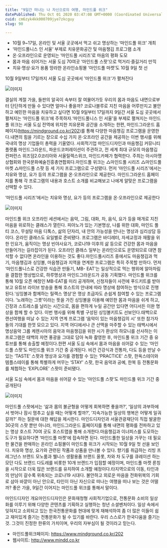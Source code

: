 ```yaml
---
title: "9일간 떠나는 나 자신으로의 여행, 마인드풀 위크"
datePublished: Thu Oct 01 2020 03:47:08 GMT+0000 (Coordinated Universal Time)
cuid: cm6zyk4kk000709jye7zkcguy
slug: 90

---
```



- 10월 9~17일, 온라인 및 서울 곳곳에서 먹고 쉬고 명상하는 ‘마인드풀 위크’ 개최
- ‘마인드풀니스 인 서울’ 부제로 치유문화공간 및 마음챙김 프로그램 소개
- 온·오프라인으로 운영되는 ‘마인드풀 시리즈’로 마음의 평화 도모
- 몸과 마음 쉬어가는 서울 도심 70여곳 ‘마인드풀 스팟’으로 먹거리·즐길거리 만끽
- 치유·명상·요가 용품 망라한 온라인쇼핑몰 ‘마인드풀 마켓’도 10월 9일 첫 선

10월 9일부터 17일까지 서울 도심 곳곳에서 '마인드풀 위크'가 펼쳐진다

![이미지](https://cdn.hashnode.com/res/hashnode/image/upload/v1739246659791/ad76300b-37d0-45b9-9d91-ef503297a35a.jpeg)

결실의 계절 가을, 들판의 알곡이 속부터 잘 여물어가듯 우리의 몸과 마음도 내면으로부터 단단하게 만들 수 있다면 얼마나 좋을까? 코로나블루로 지친 마음을 어루만지고 불안하고 예민한 마음을 치유하고 싶다면 10월 9일부터 17일까지 9일간 서울 도심 곳곳에서 펼쳐지는 ‘마인드풀 위크’에 주목하자.‘마인드풀니스 인 서울’을 부제로 펼쳐지는 마인드풀 위크는 서울 도심 전역에 위치한 치유문화 공간을 소개하는 한편, 마인드그라운드 홈페이지(https://mindground.co.kr/202)를 통해 다양한 마음챙김 프로그램을 운영한다.내면의 힘을 기르는 장으로 수십 가지 온·오프라인 공간을 제공하는 이번 행사를 위해 국내의 명상 기업들이 총력을 기울였다. 사회적기업 마인드디자인과 마음챙김 커뮤니티 플랫폼 마인드그라운드, 파운드코퍼레이션이 주관하고, 전 세계 최대 규모의 마음챙김 컨퍼런스 위즈덤2.0코리아와 서울릴렉스위크, 마인드카페가 협력한다. 주최는 아시아명상협회와 한국문화예술진흥총연합회다.마인드풀 위크는 △마인드풀 시리즈 △마인드풀 마켓 △마인드풀 스팟 등 세 가지 프로그램으로 구성됐다. 먼저 ‘마인드풀 시리즈’에서는 치유와 명상, 요가 등의 프로그램을 온·오프라인으로 제공한다. 마인드그라운드 홈페이지를 통해 각 프로그램의 내용과 호스트 소개를 비교해보고 나에게 알맞은 프로그램을 선택할 수 있다.

‘마인드풀 시리즈’에서는 치유와 명상, 요가 등의 프로그램을 온·오프라인으로 제공한다

![이미지](https://cdn.hashnode.com/res/hashnode/image/upload/v1739246662034/7c2c0365-c44e-4fb6-aaf2-9055cdc4ef48.jpeg)

마인드풀 위크 오프라인 세션에서는 음악, 그림, 대화, 차, 음식, 요가 등을 매개로 지친 마음을 위로하는 클래스가 열린다. 피아노가 있는 기본명상, 나를 위한 대화, 마인드 풀 티 코스, 무설탕 마음 디톡스, 삶의 단자리, 내 안의 가능성을 만나는 명상과 심리상담 등이다. 온라인 클래스도 요일별로 준비됐다. 프로그램은 바디레터, 자세교정과 재활을 위한 인요가, 움직이는 명상 빈야사요가, 코로나19 이후의 삶 등으로 건강한 몸과 마음을 만들어가는 길라잡이가 된다. 오프라인 클래스 일부는 온라인으로도 운영되므로 대면 참석할 수 없다면 온라인을 이용하는 것도 좋다.마인드풀시리즈 중에서도 마음챙김과 먹기, 마음챙김과 싱잉볼, 마음챙김과 지역을 연계한 프로그램은 특히 주목할 만하다. 먼저 ‘마인드풀니스로 건강한 식습관 만들기, MB- EAT’는 일상적으로 먹는 행위에 알아차림을 결합한 명상법으로, 하루명상과 마인드그라운드가 공동 기획했다. 마인드풀 위크를 통해 10월 오픈 예정인 MB-EAT를 미리 공개하며, 신청자들이 사전에 푸드키트를 받아보고 유튜브 라이브 방송을 통해 호스트의 안내에 따라 명상에 참여하는 방식으로 진행된다.‘싱잉볼과 함께하는 릴랙스 명상’은 명상 초급자도 손쉽게 참여할 수 있는 프로그램이다. ‘노래하는 그릇’이라는 뜻을 가진 싱잉볼을 이용해 예민한 몸과 마음을 쉬게 하고, 긴장과 스트레스를 날리는 시간으로, 몸을 편하게 누일 공간만 있다면 어디서든 이완 명상을 함께 할 수 있다. 이번 행사를 위해 특별 구성된 싱잉볼키트도 선보인다.태백으로 랜선여행을 떠날 수 있는 지역 연계 프로그램 ‘음악이 있는 마음챙김의 시’ 또한 참가자들의 기대를 한껏 모으고 있다. 지역 어디에서나 큰 산맥을 마주할 수 있는 태백시에서 명상음악 그룹 케렌시아의 음악과 마음챙김을 위한 시가 환상의 하모니를 선사하는 이 프로그램은 태백의 자연 풍광을 그대로 담아 녹화 촬영한 후, 마인드풀 위크 기간 중 유튜브를 통해 송출할 예정이다.한편 서울 도심 속에서 몸과 마음을 쉬어갈 수 있는 ‘마인드풀 스팟’도 마인드풀 위크 기간 중 공개된다. 비건 건강식과 전통차, 다도 등을 만날 수 있는 ‘TASTE’ 스팟과 명상과 요가를 경험할 수 있는 ‘PRACTICE’ 스팟, 한옥스테이와 템플스테이를 통해 특별하게 머무는 ‘STAY’ 스팟, 한국 음악과 공예, 한복 등 전통문화를 체험하는 ‘EXPLORE’ 스팟이 준비됐다.

서울 도심 속에서 몸과 마음을 쉬어갈 수 있는 ‘마인드풀 스팟’도 마인드풀 위크 기간 중 공개된다

![이미지](https://cdn.hashnode.com/res/hashnode/image/upload/v1739246664312/2631cf7a-5b7a-4573-a6ba-9602d8e3237b.jpeg)

마인드풀 스팟에서는 ‘삶과 몸의 불균형을 어떻게 회복하면 좋을까?’, ‘일상의 과부하에서 벗어나 잠시 멈추고 싶을 때는 어떻게 할까?’, ‘지속가능한 일상의 행복은 어떻게 일궈갈까?’ 하는 질문에 대한 해답을 제시한다. 마인드디자인과 서울관광재단이 직접 발굴한 30곳의 스팟 뿐만 아니라, 마인드그라운드 홈페이지를 통해 내면의 평화를 전파하고 있는 명상 호스트 70여 곳도 호스트맵을 통해 소개한다.마음챙김과 이너피스를 도모하는 도구가 필요하다면 ‘마인드풀 마켓’에 접속하면 된다. 마인드풀한 일상을 가꾸는 데 필요한 물건을 판매하는 온라인 쇼핑몰이 마인드풀 위크가 시작되는 10월 9일 첫 선을 보인다. 치유와 명상, 요가와 관련된 작품과 상품을 만나볼 수 있다. 향기를 취급하는 리빙 프레그넌스 브랜드 모노룸과 웰니스 생활용품 브랜드 올롯, 차와 차 도구를 큐레이션 하는 모던 다도 브랜드 다도레를 비롯한 10개 브랜드가 입점할 예정이며, 마인드풀 마켓 론칭을 시작으로 더욱 많은 브랜드를 유치하여 소개할 예정이다.타지역으로의 이동, 타인과의 만남이 갈수록 위축되는 코로나19 시대다. 불안하고 외로운 마음을 전화위복의 기회로 삼아 바깥이 아닌 안으로, 타인이 아닌 자신으로 떠나는 여행을 떠나 보는 것은 어떨까? 좋은 가을, 9일간 이어지는 마인드풀 위크를 통해서 말이다.

마인드디자인 개요마인드디자인은 문화재청형 사회적기업으로, 전통문화 소비의 일상화를 이루기 위해 다양한 콘텐츠를 기획하고 실행하는 청년 소셜벤처이다. 일상 속에서 잊혀지고 소외되고 있는 한국전통문화를 현대에 맞게 재해석하여 좀 더 많은 이들이 쉽고 재미있게 즐기는 전통문화가 될 수 있기를 바란다. 우리 스스로가 한국다움을 즐기는 것. 그것이 진정한 한류의 가치이며, 우리의 자부심이 될 것이라고 믿는다.

- 마인드풀위크페이지: https://www.mindground.co.kr/202
- 웹사이트: http://www.mindd.co.kr